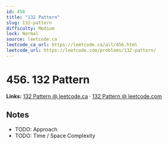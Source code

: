 ```yaml
--- 
id: 456
title: "132 Pattern"
slug: 132-pattern
difficulty: Medium
lock: Normal
source: leetcode.ca
leetcode_ca_url: https://leetcode.ca/all/456.html
leetcode_url: https://leetcode.com/problems/132-pattern/
---
```


# 456. 132 Pattern

**Links:** [132 Pattern @ leetcode.ca](https://leetcode.ca/all/456.html) · [132 Pattern @ leetcode.com](https://leetcode.com/problems/132-pattern/)

## Notes
- TODO: Approach
- TODO: Time / Space Complexity

